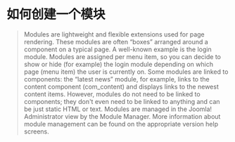 # 如何创建一个模块
> Modules are lightweight and flexible extensions used for page rendering. These modules are often “boxes” arranged around a component on a typical page. A well-known example is the login module. Modules are assigned per menu item, so you can decide to show or hide (for example) the login module depending on which page (menu item) the user is currently on. Some modules are linked to components: the “latest news” module, for example, links to the content component (com_content) and displays links to the newest content items. However, modules do not need to be linked to components; they don't even need to be linked to anything and can be just static HTML or text.
Modules are managed in the Joomla! Administrator view by the Module Manager. More information about module management can be found on the appropriate version help screens.
